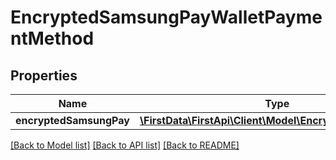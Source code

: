 # EncryptedSamsungPayWalletPaymentMethod

## Properties
Name | Type | Description | Notes
------------ | ------------- | ------------- | -------------
**encryptedSamsungPay** | [**\FirstData\FirstApi\Client\Model\EncryptedSamsungPay**](EncryptedSamsungPay.md) |  | 

[[Back to Model list]](../README.md#documentation-for-models) [[Back to API list]](../README.md#documentation-for-api-endpoints) [[Back to README]](../README.md)


